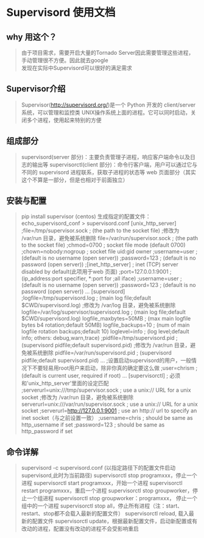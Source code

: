 Supervisord 使用文档
====
why 用这个？
---
>由于项目需求，需要开启大量的Tornado Server因此需要管理这些进程，手动管理很不方便。因此就去google<br>
发现在实际中Supervisord可以很好的满足需求<br>

Supervisor介绍
---
>Supervisor(http://supervisord.org/)是一个 Python 开发的 client/server 系统，可以管理和监控类 UNIX操作系统上面的进程。它可以同时启动，关闭多个进程，使用起来特别的方便

组成部分
---
> supervisord(server 部分)：主要负责管理子进程，响应客户端命令以及日志的输出等
> supervisorctl(client 部分)：命令行客户端，用户可以通过它与不同的 supervisord 进程联系，获取子进程的状态等
> web 页面部分（其实这个不算是一部分，但是也相对于前面独立）

安装与配置
---
>pip install supervisor (centos)
>生成指定的配置文件：echo_supervisord_conf > supervisord.conf
[unix_http_server]
;file=/tmp/supervisor.sock   ; (the path to the socket file)
;修改为 /var/run 目录，避免被系统删除
file=/var/run/supervisor.sock   ; (the path to the socket file)
;chmod=0700                 ; socket file mode (default 0700)
;chown=nobody:nogroup       ; socket file uid:gid owner
;username=user              ; (default is no username (open server))
;password=123               ; (default is no password (open server))
;[inet_http_server]         ; inet (TCP) server disabled by default(此项用于web 页面)
;port=127.0.0.1:9001        ; (ip_address:port specifier, *:port for ;all iface)
;username=user              ; (default is no username (open server))
;password=123               ; (default is no password (open server))
...
[supervisord]
;logfile=/tmp/supervisord.log ; (main log file;default $CWD/supervisord.log)
;修改为 /var/log 目录，避免被系统删除
logfile=/var/log/supervisor/supervisord.log ; (main log file;default $CWD/supervisord.log)
logfile_maxbytes=50MB        ; (max main logfile bytes b4 rotation;default 50MB)
logfile_backups=10           ; (num of main logfile rotation backups;default 10)
loglevel=info                ; (log level;default info; others: debug,warn,trace)
;pidfile=/tmp/supervisord.pid ; (supervisord pidfile;default supervisord.pid)
;修改为 /var/run 目录，避免被系统删除
pidfile=/var/run/supervisord.pid ; (supervisord pidfile;default supervisord.pid)
...
;设置启动supervisord的用户，一般情况下不要轻易用root用户来启动，除非你真的确定要这么做
;user=chrism                 ; (default is current user, required if root)
...
[supervisorctl]
; 必须和'unix_http_server'里面的设定匹配
;serverurl=unix:///tmp/supervisor.sock ; use a unix:// URL  for a unix socket
;修改为 /var/run 目录，避免被系统删除
serverurl=unix:///var/run/supervisor.sock ; use a unix:// URL  for a unix socket
;serverurl=http://127.0.0.1:9001 ; use an http:// url to specify an inet socket（与之前设置一致）
;username=chris              ; should be same as http_username if set
;password=123                ; should be same as http_password if set

命令详解
---
>supervisord  -c supervisord.conf (以指定路径下的配置文件启动supervisord,此时为当前路径)
supervisorctl stop programxxx，停止一个进程
supervisorctl start programxxx，开始一个进程
supervisorctl restart programxxx，重启一个进程
supervisorctl stop groupworker，停止一个组进程
supervisorctl stop groupworker：programxxx， 停止一个组中的一个进程
supervisorctl stop all，停止所有进程（注：start、restart、stop都不会载入最新的配置文件）
supervisorctl reload, 载入最新的配置文件
supervisorctl update，根据最新配置文件，启动新配置或有改动的进程，配置没有改动的进程不会受影响重启





